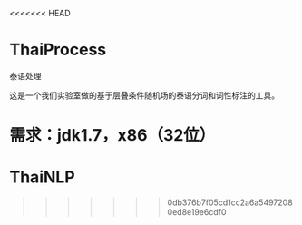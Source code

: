 <<<<<<< HEAD
# ThaiProcess
泰语处理

这是一个我们实验室做的基于层叠条件随机场的泰语分词和词性标注的工具。

需求：jdk1.7，x86（32位）
=======
# ThaiNLP
>>>>>>> 0db376b7f05cd1cc2a6a54972080ed8e19e6cdf0
